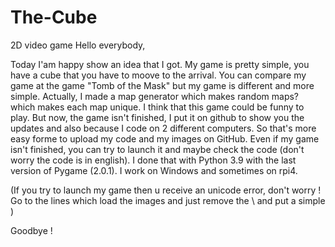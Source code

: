 # The-Cube
2D video game
Hello everybody,

Today I'am happy show an idea that I got. My game is pretty simple, you have a cube that you have to moove to the arrival. You can compare my game at the game "Tomb of
the Mask" but my game is different and more simple. Actually, I made a map generator which makes random maps? which makes each map unique. I think that this game could
be funny to play. But now, the game isn't finished, I put it on github to show you the updates and also because I code on 2 different computers. So that's more easy forme to upload my code and my images on GitHub. Even if my game isn't finished, you can try to launch it and maybe check the code (don't worry the code is in english). I done that with Python 3.9 with the last version of Pygame (2.0.1). I work on Windows and sometimes on rpi4.

(If you try to launch my game then u receive an unicode error, don't worry ! Go to the lines which load the images and just remove the \\ and put a simple \)

Goodbye !
